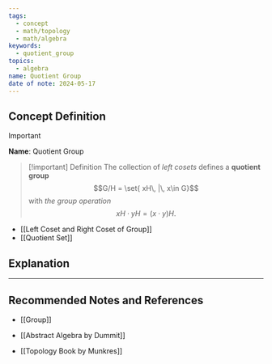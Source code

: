 ```yaml
---
tags:
  - concept
  - math/topology
  - math/algebra
keywords:
  - quotient_group
topics:
  - algebra
name: Quotient Group
date of note: 2024-05-17
---
```


## Concept Definition

>[!important]
>**Name**: Quotient Group


>[!important] Definition
>The collection of *left cosets* defines a **quotient group** $$G/H = \set{ xH\, |\, x\in G}$$ with *the group operation* $$xH \cdot yH = (x\cdot y) H.$$  

- [[Left Coset and Right Coset of Group]]
- [[Quotient Set]]

## Explanation




-----------
##  Recommended Notes and References

- [[Group]]


- [[Abstract Algebra by Dummit]]
- [[Topology Book by Munkres]]